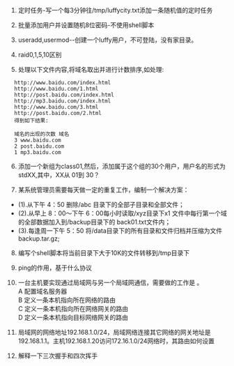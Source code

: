 1. 定时任务-写一个每3分钟往/tmp/luffycity.txt添加一条随机值的定时任务

2. 批量添加用户并设置随机8位密码-不使用shell脚本

3. useradd,usermod--创建一个luffy用户，不可登陆，没有家目录。

4. raid0,1,5,10区别

5. 处理以下文件内容,将域名取出并进行计数排序,如处理:

  ```
	http://www.baidu.com/index.html
	http://www.baidu.com/1.html
	http://post.baidu.com/index.html
	http://mp3.baidu.com/index.html
	http://www.baidu.com/3.html
	http://post.baidu.com/2.html
	得到如下结果:

    域名的出现的次数 域名
    3 www.baidu.com
    2 post.baidu.com
    1 mp3.baidu.com

  ```

6. 添加一个新组为class01,然后，添加属于这个组的30个用户，用户名的形式为stdXX,其中，XX从 01到 30？

7. 某系统管理员需要每天做一定的重复工作，编制一个解决方案：<br>
- (1).从下午 4：50 删除/abc 目录下的全部子目录和全部文件；
- (2).从早上 8：00～下午 6：00每小时读取/xyz目录下x1 文件中每行第一个域的全部数据加入到/backup目录下的 back01.txt文件内；
- (3).每逢周一下午 5：50 将/data目录下的所有目录和文件归档并压缩为文件backup.tar.gz;

8. 编写个shell脚本将当前目录下大于10K的文件转移到/tmp目录下

9. ping的作用，基于什么协议

10. 一台主机要实现通过局域网与另一个局域网通信，需要做的工作是 。<br>
    A 配置域名服务器<br>
    B 定义一条本机指向所在网络的路由<br>
    C 定义一条本机指向所在网络网关的路由<br>
    D 定义一条本机指向目标网络网关的路由<br>

11. 局域网的网络地址192.168.1.0/24，局域网络连接其它网络的网关地址是192.168.1.1。主机192.168.1.20访问172.16.1.0/24网络时，其路由如何设置

12. 解释一下三次握手和四次挥手